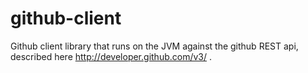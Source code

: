 github-client
=============

Github client library that runs on the JVM against the github REST api, described here http://developer.github.com/v3/ .
